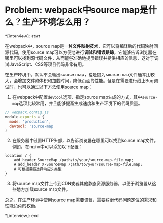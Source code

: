 # Problem: webpack中source map是什么？生产环境怎么用？

*[interview]: start



在webpack中，source map是一种**文件映射技术**，它可以将编译后的代码映射回源代码。使用source map可以方便地进行**调试和错误跟踪**，它能够告诉浏览器在哪里可以找到源代码文件，从而能够准确地提示错误并提供相应的信息，这对于调试JavaScript、CSS等项目代码非常有用。

在生产环境中，默认不会输出source map，这是因为source map文件通常比较大，会增加文件的体积和加载时间，降低页面的性能。但是在需要进行线上Bug调试时，也可以通过以下方法使用source map：

1. 在webpack中配置`devtool`选项，指定source map生成的方式，其中`source-map`选项比较常用，并且能够提高生成速度和生产环境下的代码质量。

```javascript
// webpack.config.js
module.exports = {
  mode: 'production',
  devtool: 'source-map'
}
```

2. 在服务器中设置HTTP头部，以告诉浏览器在哪里可以找到source map文件。例如，在nginx中可以添加以下配置：

```
location / {
    add_header SourceMap /path/to/your/source-map-file.map;
    # add_header X-SourceMap /path/to/your/source-map-file.map; 
    # 可根据需要选择响应头类型
}
```

3. 将source map文件上传到CDN或者其他静态资源服务器，以便于浏览器从这些地方加载source map文件。

总之，在生产环境中使用source map需要谨慎，需要权衡代码问题定位的需求和性能负荷的权衡。



*[interview]: end
